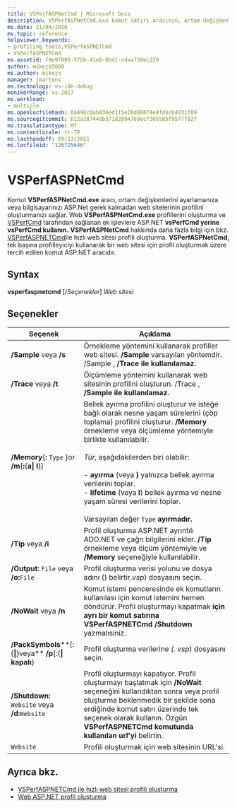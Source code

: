 ```yaml
---
title: VSPerfASPNetCmd | Microsoft Docs
description: VSPerfASPNetCmd.exe komut satırı aracının, ortam değişkenlerini ayarlamanıza veya bilgisayarınızı yeniden başlatmanıza gerek kalmadan web sitelerinin profilini oluşturmanızı nasıl ASP.Net olduğunu öğrenin.
ms.date: 11/04/2016
ms.topic: reference
helpviewer_keywords:
- profiling tools,VSPerfASPNETCmd
- VSPerfASPNETCmd
ms.assetid: f9e9f895-57bb-41e8-8bd1-cdaa738ec220
author: mikejo5000
ms.author: mikejo
manager: jmartens
ms.technology: vs-ide-debug
monikerRange: vs-2017
ms.workload:
- multiple
ms.openlocfilehash: 0a496c0ab434ed115e28d88874e4fdbc64931f89
ms.sourcegitcommit: b12a38744db371d2894769ecf305585f9577792f
ms.translationtype: MT
ms.contentlocale: tr-TR
ms.lasthandoff: 09/13/2021
ms.locfileid: "126725646"
---
```

# <a name="vsperfaspnetcmd"></a>VSPerfASPNetCmd
Komut **VSPerfASPNetCmd.exe** aracı, ortam değişkenlerini ayarlamanıza veya bilgisayarınızı ASP.Net gerek kalmadan web sitelerinin profilini oluşturmanızı sağlar. Web **VSPerfASPNetCmd.exe** profillerini oluşturma ve [VSPerfCmd](../profiling/vsperfcmd.md) tarafından sağlanan ek işlevlere ASP.NET **vsPerfCmd yerine vsPerfCmd kullanın.** **VSPerfASPNetCmd** hakkında daha fazla bilgi için bkz. [VSPerfASPNETCmd](../profiling/rapid-web-site-profiling-with-vsperfaspnetcmd.md)ile hızlı web sitesi profili oluşturma. **VSPerfASPNetCmd,** tek başına profilleyiciyi kullanarak bir web sitesi için profil oluşturmak üzere tercih edilen komut ASP.NET aracıdır.

## <a name="syntax"></a>Syntax
 **vsperfaspnetcmd** [/*Seçenekler*] *Web sitesi*

## <a name="options"></a>Seçenekler

|Seçenek|Açıklama|
|------------|-----------------|
|**/Sample** veya   **/s**|Örnekleme yöntemini kullanarak profiller web sitesi. **/Sample** varsayılan yöntemdir. /Sample , **/Trace ile kullanılamaz.**|
|**/Trace** veya   **/t**|Ölçümleme yöntemini kullanarak web sitesinin profilini oluşturun. /Trace , **/Sample ile kullanılamaz.**|
|**/Memory**[**:** `Type` ]or **/m**[**:**{**a&#124;** **l**}]|Bellek ayırma profilini oluşturur ve isteğe bağlı olarak nesne yaşam sürelerini (çöp toplama) profilini oluşturur. **/Memory** örnekleme veya ölçümleme yöntemiyle birlikte kullanılabilir.<br /><br /> *Tür,* aşağıdakilerden biri olabilir:<br /><br /> -   **ayırma** (veya **)** yalnızca bellek ayırma verilerini toplar.<br />-   **lifetime** (veya **l**) bellek ayırma ve nesne yaşam süresi verilerini toplar.<br /><br /> Varsayılan değer `Type` **ayırmadır.**|
|**/Tip** veya   **/i**|Profil oluşturma ASP.NET ayrıntılı ADO.NET ve çağrı bilgilerini ekler. **/Tip** örnekleme veya ölçüm yöntemiyle ve **/Memory** seçeneğiyle kullanılabilir.|
|**/Output:** `File` veya   **/o:**`File`|Profil oluşturma verisi yolunu ve dosya adını () belirtir.*vsp*) dosyasını seçin.|
|**/NoWait** veya   **/n**|Komut istemi penceresinde ek komutların kullanılası için komut istemini hemen döndürür. Profil oluşturmayı kapatmak **için ayrı bir komut satırına VSPerfASPNETCmd /Shutdown** yazmalısiniz.|
|**/PackSymbols****[:{**&#124;**}veya** **/p**[:{**&#124;** **kapalı**}|Profil oluşturma verilerine *(. vsp*) dosyasını seçin.|
|**/Shutdown:** `Website` veya   **/d:**`Website`|Profil oluşturmayı kapatıyor. Profil oluşturmayı başlatmak için **/NoWait** seçeneğini kullandıktan sonra veya profil oluşturma beklenmedik bir şekilde sona erdiğinde komut satırı üzerinde tek seçenek olarak kullanın. Özgün **VSPerfASPNETCmd komutunda kullanılan url'yi** belirtin.|
|`Website`|Profili oluşturmak için web sitesinin URL'si.|

## <a name="see-also"></a>Ayrıca bkz.
- [VSPerfASPNETCmd ile hızlı web sitesi profili oluşturma](../profiling/rapid-web-site-profiling-with-vsperfaspnetcmd.md)
- [Web ASP.NET profil oluşturma](../profiling/command-line-profiling-of-aspnet-web-applications.md)
